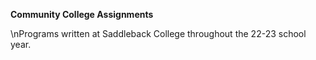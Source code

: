 **Community College Assignments**

\nPrograms written at Saddleback College throughout the 22-23 school year. 
